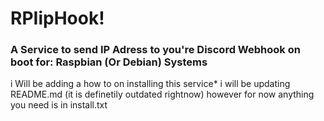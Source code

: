 # RPIipHook!
### A Service to send IP Adress to you're Discord Webhook on boot for: Raspbian (Or Debian) Systems

i Will be adding a how to on installing this service*
i will be updating README.md (it is definetily outdated rightnow)
however for now anything you need is in install.txt